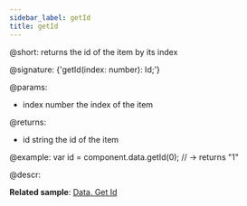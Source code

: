 ```yaml
---
sidebar_label: getId
title: getId
---          
```


@short: returns the id of the item by its index

@signature: {'getId(index: number): Id;'}

@params:
- index		number		the index of the item

@returns:
- id 		string		the id of the item

@example:
var id = component.data.getId(0); // -> returns "1"


@descr:

**Related sample**: [Data. Get Id](https://snippet.dhtmlx.com/8e02xliz)

